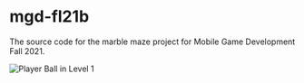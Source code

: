 # mgd-fl21b
The source code for the marble maze project for Mobile Game Development Fall 2021.

![Player Ball in Level 1](Promo/image_002_0015.png)
